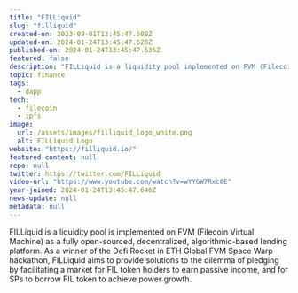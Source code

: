 ```yaml
---
title: "FILLiquid"
slug: "filliquid"
created-on: 2023-09-01T12:45:47.608Z
updated-on: 2024-01-24T13:45:47.628Z
published-on: 2024-01-24T13:45:47.636Z
featured: false
description: "FILLiquid is a liquidity pool implemented on FVM (Filecoin Virtual Machine) as a fully open-sourced, decentralized, algorithmic-based lending platform."
topic: finance
tags:
  - dapp
tech:
  - filecoin
  - ipfs
image:
  url: /assets/images/filliquid_logo_white.png
  alt: FILLiquid Logo
website: "https://filliquid.io/"
featured-content: null
repo: null
twitter: https://twitter.com/FILLiquid
video-url: "https://www.youtube.com/watch?v=wYYGW7Rxc0E"
year-joined: 2024-01-24T13:45:47.646Z
news-update: null
metadata: null
---
```


FILLiquid is a liquidity pool is implemented on FVM (Filecoin Virtual Machine) as a fully open-sourced, decentralized, algorithmic-based lending platform. As a winner of the Defi Rocket in ETH Global FVM Space Warp hackathon, FILLiquid aims to provide solutions to the dilemma of pledging by facilitating a market for FIL token holders to earn passive income, and for SPs to borrow FIL token to achieve power growth.

